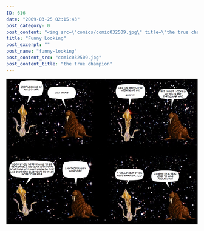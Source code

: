 ```yaml
---
ID: 616
date: "2009-03-25 02:15:43"
post_category: 0
post_content: "<img src=\"comics/comic032509.jpg\" title=\"the true champion\" />"
title: "Funny Looking"
post_excerpt: ""
post_name: "funny-looking"
post_content_src: "comic032509.jpg"
post_content_title: "the true champion"
---
```



[![the true champion](/comics-hi-res/comic032509.jpg)](/comics-hi-res/comic032509.jpg "the true champion")
